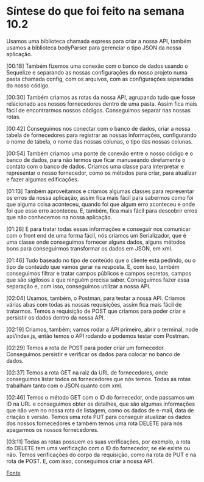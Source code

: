 # Síntese do que foi feito na semana 10.2

Usamos uma biblioteca chamada express para criar a nossa API, também usamos a biblioteca bodyParser para gerenciar o tipo JSON da nossa aplicação.

[00:18] Também fizemos uma conexão com o banco de dados usando o Sequelize e separando as nossas configurações do nosso projeto numa pasta chamada config, com os arquivos, com as configurações separadas do nosso código.

[00:30] Também criamos as rotas da nossa API, agrupando tudo que fosse relacionado aos nossos fornecedores dentro de uma pasta. Assim fica mais fácil de encontrarmos nossos códigos. Conseguimos separar nas nossas rotas.

[00:42] Conseguimos nos conectar com o banco de dados, criar a nossa tabela de fornecedores para registrar as nossas informações, configurando o nome de tabela, o nome das nossas colunas, o tipo das nossas colunas.

[00:54] Também criamos uma ponte de conexão entre o nosso código e o banco de dados, para não termos que ficar manuseando diretamente o contato com o banco de dados. Criamos uma classe para interpretar e representar o nosso fornecedor, como os métodos para criar, para atualizar e fazer algumas edificações.

[01:13] Também aproveitamos e criamos algumas classes para representar os erros da nossa aplicação, assim fica mais fácil para sabermos como foi que alguma coisa aconteceu, quando foi que algum erro aconteceu e onde foi que esse erro aconteceu. E, também, fica mais fácil para descobrir erros que não conhecemos na nossa aplicação.

[01:28] E para tratar todas essas informações e conseguir nos comunicar com o front end de uma forma fácil, nós criamos um Serializador, que é uma classe onde conseguimos fornecer alguns dados, alguns métodos bons para conseguirmos transformar os dados em JSON, em xml.

[01:46] Tudo baseado no tipo de conteúdo que o cliente está pedindo, ou o tipo de conteúdo que vamos gerar na resposta. E, com isso, também conseguimos filtrar e tratar campos públicos e campos secretos, campos que são sigilosos e que ninguém precisa saber. Conseguimos fazer essa separação e, com isso, conseguimos utilizar a nossa API.

[02:04] Usamos, também, o Postman, para testar a nossa API. Criamos várias abas com todas as nossas requisições, assim fica mais fácil de tratarmos. Temos a requisição de POST que criamos para poder criar e persistir os dados dentro da nossa API.

[02:19] Criamos, também; vamos rodar a API primeiro, abrir o terminal, node api/index.js, então temos o API rodando e podemos testar com Postman.

[02:29] Temos a rota de POST para poder criar um fornecedor. Conseguimos persistir e verificar os dados para colocar no banco de dados.

[02:37] Temos a rota GET na raiz da URL de fornecedores, onde conseguimos listar todos os fornecedores que nós temos. Todas as rotas trabalham tanto com o JSON quanto com xml.

[02:46] Temos o método GET com o ID do fornecedor, onde passamos um ID na URL e conseguimos obter os detalhes, que são algumas informações que não vem no nossa rota de listagem, como os dados de e-mail, data de criação e versão. Temos uma rota PUT para conseguir atualizar os dados dos nossos fornecedores e também temos uma rota DELETE para nós apagarmos os nossos fornecedores.

[03:11] Todas as rotas possuem os suas verificações, por exemplo, a rota do DELETE tem uma verificação com o ID do fornecedor, se ele existe ou não. Temos verificações do corpo da requisição, como na rota de PUT e na rota de POST. E, com isso, conseguimos criar a nossa API.

[Fonte](https://cursos.alura.com.br/course/nodejs-api-rest-padronizada-escalavel/task/79844)
